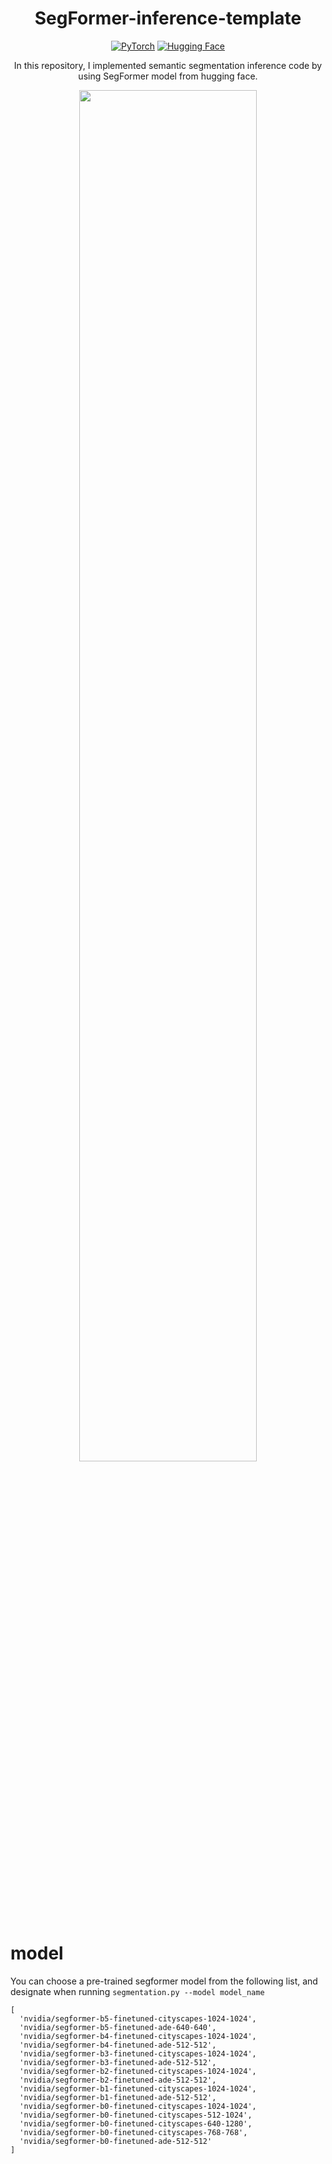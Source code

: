 <div align="center">

# SegFormer-inference-template

  <a href="https://pytorch.org/get-started/locally/"><img alt="PyTorch" src="https://img.shields.io/badge/PyTorch-ee4c2c?logo=pytorch&logoColor=white"></a>
  <a href="https://huggingface.co/"><img alt="Hugging Face" src="https://img.shields.io/badge/-huggingface-yellow"></a>

In this repository, I implemented semantic segmentation inference code by using SegFormer model from hugging face.
  
</div>

<p align="center">
  <img src="https://user-images.githubusercontent.com/71377772/216529315-3fbcddf6-4c05-431e-8744-a0055029aa20.png" width=75% height=75% />
</p>

# model 
You can choose a pre-trained segformer model from the following list, and designate when running `segmentation.py --model model_name`
```
[
  'nvidia/segformer-b5-finetuned-cityscapes-1024-1024',  
  'nvidia/segformer-b5-finetuned-ade-640-640',
  'nvidia/segformer-b4-finetuned-cityscapes-1024-1024',  
  'nvidia/segformer-b4-finetuned-ade-512-512',
  'nvidia/segformer-b3-finetuned-cityscapes-1024-1024',  
  'nvidia/segformer-b3-finetuned-ade-512-512',
  'nvidia/segformer-b2-finetuned-cityscapes-1024-1024',  
  'nvidia/segformer-b2-finetuned-ade-512-512',
  'nvidia/segformer-b1-finetuned-cityscapes-1024-1024',  
  'nvidia/segformer-b1-finetuned-ade-512-512',
  'nvidia/segformer-b0-finetuned-cityscapes-1024-1024',
  'nvidia/segformer-b0-finetuned-cityscapes-512-1024',  
  'nvidia/segformer-b0-finetuned-cityscapes-640-1280',  
  'nvidia/segformer-b0-finetuned-cityscapes-768-768',  
  'nvidia/segformer-b0-finetuned-ade-512-512'
]
```
